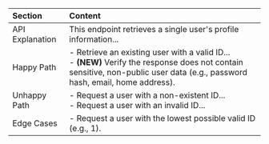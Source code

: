 
| Section | 	Content                                                                                                                                                                       |
|:---------------------------------------------------|:-------------------------------------------------------------------------------------------------------------------------------------------------------------------------------|
| API Explanation	| This endpoint retrieves a single user's profile information...                                                                                                                 |
| Happy Path	| - Retrieve an existing user with a valid ID...<br>- **(NEW)** Verify the response does not contain sensitive, non-public user data (e.g., password hash, email, home address). |
| Unhappy Path	| - Request a user with a non-existent ID...<br>- Request a user with an invalid ID...<br>                                                                                       |
| Edge Cases	| - Request a user with the lowest possible valid ID (e.g., 1).                                                                                                                  |

